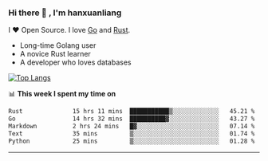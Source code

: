 ### Hi there 👋 , I'm hanxuanliang

<!--
**hanxuanliang/hanxuanliang** is a ✨ _special_ ✨ repository because its `README.md` (this file) appears on your GitHub profile.

Here are some ideas to get you started:

- 🔭 I’m currently working on ...
- 🌱 I’m currently learning ...
- 👯 I’m looking to collaborate on ...
- 🤔 I’m looking for help with ...
- 💬 Ask me about ...
- 📫 How to reach me: ...
- 😄 Pronouns: ...
- ⚡ Fun fact: ...
-->
I ❤ Open Source. I love [Go](https://golang.org) and [Rust](https://www.rust-lang.org/zh-CN/).

* Long-time Golang user
* A novice Rust learner
* A developer who loves databases

[![Top Langs](https://github-readme-stats.vercel.app/api?username=hanxuanliang&show_icons=true&count_private=true&line_height=40)](https://github.com/anuraghazra/github-readme-stats)

📊 **This week I spent my time on**
<!--START_SECTION:waka-->

```txt
Rust              15 hrs 11 mins  ███████████▒░░░░░░░░░░░░░   45.21 %
Go                14 hrs 32 mins  ██████████▓░░░░░░░░░░░░░░   43.27 %
Markdown          2 hrs 24 mins   █▓░░░░░░░░░░░░░░░░░░░░░░░   07.14 %
Text              35 mins         ▒░░░░░░░░░░░░░░░░░░░░░░░░   01.74 %
Python            25 mins         ▒░░░░░░░░░░░░░░░░░░░░░░░░   01.28 %
```

<!--END_SECTION:waka-->

***
